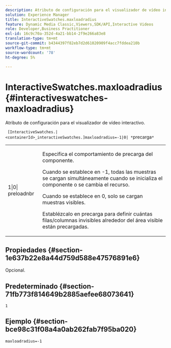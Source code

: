 ```yaml
---
description: Atributo de configuración para el visualizador de vídeo interactivo.
solution: Experience Manager
title: InteractiveSwatches.maxloadradius
feature: Dynamic Media Classic,Viewers,SDK/API,Interactive Videos
role: Developer,Business Practitioner
exl-id: 16c9c70a-352d-4a21-bb14-2f9e266a83e8
translation-type: tm+mt
source-git-commit: b4344397f82eb7d2d61020909f4acc7fddea210b
workflow-type: tm+mt
source-wordcount: '78'
ht-degree: 5%

---
```


# InteractiveSwatches.maxloadradius{#interactiveswatches-maxloadradius}

Atributo de configuración para el visualizador de vídeo interactivo.

` [InteractiveSwatches.|<containerId>_interactiveSwatches.]maxloadradius=-1|0| *`precarga`*`

<table id="table_441553CD34C94A58A9D7CBF772DEDDB6"> 
 <tbody> 
  <tr> 
   <td colname="col1"> <p> <span class="codeph">1|0|<span class="varname"> preloadnbr</span></span> </p> </td> 
   <td colname="col2"> <p> Especifica el comportamiento de precarga del componente. </p> <p>Cuando se establece en <span class="codeph"> -1</span>, todas las muestras se cargan simultáneamente cuando se inicializa el componente o se cambia el recurso. </p> <p>Cuando se establece en <span class="codeph"> 0</span>, solo se cargan muestras visibles. </p> <p>Establézcalo en <span class="codeph"><span class="varname"> precarga</span></span> para definir cuántas filas/columnas invisibles alrededor del área visible están precargadas. </p> </td> 
  </tr> 
 </tbody> 
</table>

## Propiedades {#section-1e637b22e8a44d759d588e47576891e6}

Opcional.

## Predeterminado {#section-71fb773f814649b2885aefee68073641}

`1`

## Ejemplo {#section-bce98c31f08a4a0ab262fab7f95ba020}

```
maxloadradius=-1
```
